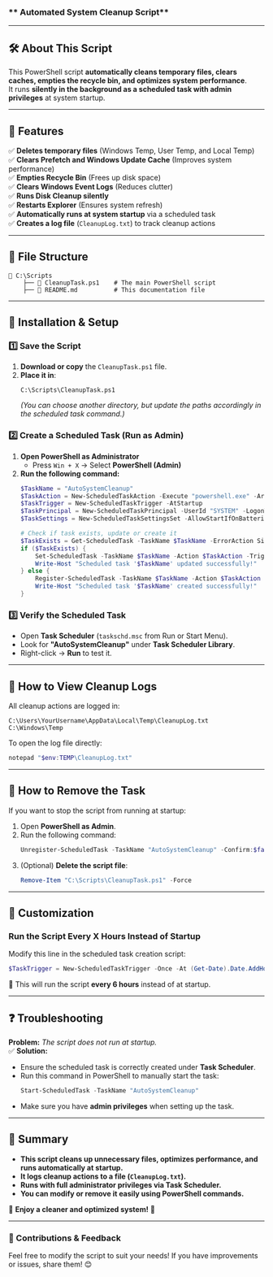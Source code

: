 ### ** Automated System Cleanup Script**  

---

## **🛠️ About This Script**  
This PowerShell script **automatically cleans temporary files, clears caches, empties the recycle bin, and optimizes system performance**.  
It runs **silently in the background as a scheduled task with admin privileges** at system startup.

---

## **📌 Features**
✅ **Deletes temporary files** (Windows Temp, User Temp, and Local Temp)  
✅ **Clears Prefetch and Windows Update Cache** (Improves system performance)  
✅ **Empties Recycle Bin** (Frees up disk space)  
✅ **Clears Windows Event Logs** (Reduces clutter)  
✅ **Runs Disk Cleanup silently**  
✅ **Restarts Explorer** (Ensures system refresh)  
✅ **Automatically runs at system startup** via a scheduled task  
✅ **Creates a log file** (`CleanupLog.txt`) to track cleanup actions  

---

## **📂 File Structure**
```
📁 C:\Scripts
    ├── 📝 CleanupTask.ps1    # The main PowerShell script
    ├── 📄 README.md          # This documentation file
```

---

## **🔧 Installation & Setup**
### **1️⃣ Save the Script**  
1. **Download or copy** the `CleanupTask.ps1` file.
2. **Place it in**:  
   ```
   C:\Scripts\CleanupTask.ps1
   ```
   *(You can choose another directory, but update the paths accordingly in the scheduled task command.)*

### **2️⃣ Create a Scheduled Task (Run as Admin)**
1. **Open PowerShell as Administrator**  
   - Press `Win + X` → Select **PowerShell (Admin)**
2. **Run the following command:**
   ```powershell
   $TaskName = "AutoSystemCleanup"
   $TaskAction = New-ScheduledTaskAction -Execute "powershell.exe" -Argument "-ExecutionPolicy Bypass -File C:\Scripts\CleanupTask.ps1"
   $TaskTrigger = New-ScheduledTaskTrigger -AtStartup
   $TaskPrincipal = New-ScheduledTaskPrincipal -UserId "SYSTEM" -LogonType ServiceAccount -RunLevel Highest
   $TaskSettings = New-ScheduledTaskSettingsSet -AllowStartIfOnBatteries -DontStopIfGoingOnBatteries

   # Check if task exists, update or create it
   $TaskExists = Get-ScheduledTask -TaskName $TaskName -ErrorAction SilentlyContinue
   if ($TaskExists) {
       Set-ScheduledTask -TaskName $TaskName -Action $TaskAction -Trigger $TaskTrigger -Principal $TaskPrincipal -Settings $TaskSettings
       Write-Host "Scheduled task '$TaskName' updated successfully!"
   } else {
       Register-ScheduledTask -TaskName $TaskName -Action $TaskAction -Trigger $TaskTrigger -Principal $TaskPrincipal -Settings $TaskSettings -Description "Automatically cleans temp files and optimizes system at startup"
       Write-Host "Scheduled task '$TaskName' created successfully!"
   }
   ```

### **3️⃣ Verify the Scheduled Task**
- Open **Task Scheduler** (`taskschd.msc` from Run or Start Menu).  
- Look for **"AutoSystemCleanup"** under **Task Scheduler Library**.  
- Right-click → **Run** to test it.

---

## **📜 How to View Cleanup Logs**
All cleanup actions are logged in:

```
C:\Users\YourUsername\AppData\Local\Temp\CleanupLog.txt
C:\Windows\Temp
```
To open the log file directly:
```powershell
notepad "$env:TEMP\CleanupLog.txt"
```

---

## **🛑 How to Remove the Task**
If you want to stop the script from running at startup:
1. Open **PowerShell as Admin**.
2. Run the following command:
   ```powershell
   Unregister-ScheduledTask -TaskName "AutoSystemCleanup" -Confirm:$false
   ```
3. (Optional) **Delete the script file**:
   ```powershell
   Remove-Item "C:\Scripts\CleanupTask.ps1" -Force
   ```

---

## **🔄 Customization**
### **Run the Script Every X Hours Instead of Startup**
Modify this line in the scheduled task creation script:
```powershell
$TaskTrigger = New-ScheduledTaskTrigger -Once -At (Get-Date).Date.AddHours(1) -RepetitionInterval (New-TimeSpan -Hours 6)
```
🔹 This will run the script **every 6 hours** instead of at startup.

---

## **❓ Troubleshooting**
**Problem:** *The script does not run at startup.*  
✅ **Solution:**  
- Ensure the scheduled task is correctly created under **Task Scheduler**.
- Run this command in PowerShell to manually start the task:
  ```powershell
  Start-ScheduledTask -TaskName "AutoSystemCleanup"
  ```
- Make sure you have **admin privileges** when setting up the task.

---

## **📌 Summary**
- **This script cleans up unnecessary files, optimizes performance, and runs automatically at startup.**  
- **It logs cleanup actions to a file (`CleanupLog.txt`).**  
- **Runs with full administrator privileges via Task Scheduler.**  
- **You can modify or remove it easily using PowerShell commands.**  

🚀 **Enjoy a cleaner and optimized system!** 🚀

---

### **📢 Contributions & Feedback**
Feel free to modify the script to suit your needs! If you have improvements or issues, share them! 😊
